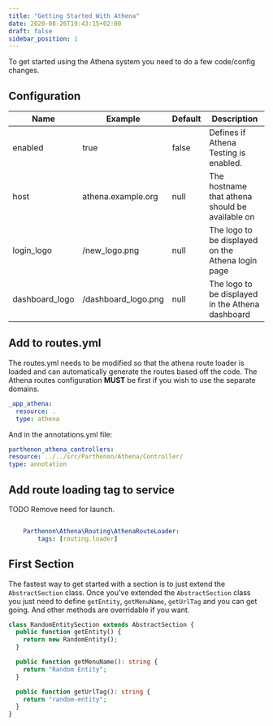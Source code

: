 ```yaml
---
title: "Getting Started With Athena"
date: 2020-08-26T19:43:15+02:00
draft: false
sidebar_position: 1
---
```

To get started using the Athena system you need to do a few code/config changes.

## Configuration


| Name | Example | Default | Description |
| --- | --- | --- | --- |
| enabled | true | false | Defines if Athena Testing is enabled. |
| host | athena.example.org | null | The hostname that athena should be available on |
| login_logo | /new_logo.png | null | The logo to be displayed on the Athena login page |
| dashboard_logo | /dashboard_logo.png | null | The logo to be displayed in the Athena dashboard |

## Add to routes.yml

The routes.yml needs to be modified so that the athena route loader is loaded and can automatically generate the routes based off the code. The Athena routes configuration **MUST** be first if you wish to use the separate domains.

```YAML
_app_athena:
  resource: .
  type: athena
  ```

And in the annotations.yml file:  
  ```YAML
parthenon_athena_controllers:
  resource: ../../src/Parthenon/Athena/Controller/
  type: annotation
```

## Add route loading tag to service

TODO Remove need for launch.

```YAML

    Parthenon\Athena\Routing\AthenaRouteLoader:
        tags: [routing.loader]

```

## First Section

The fastest way to get started with a section is to just extend the `AbstractSection` class. Once you've extended the `AbstractSection` class you just need to define `getEntity`, `getMenuName`, `getUrlTag` and you can get going. And other methods are overridable if you want.

```php
class RandomEntitySection extends AbstractSection {
  public function getEntity() {
    return new RandomEntity();
  }

  public function getMenuName(): string {
    return "Random Entity";
  }

  public function getUrlTag(): string {
    return "random-entity";
  }
}

```
